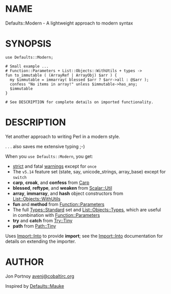 # NAME

Defaults::Modern - A lightweight approach to modern syntax

# SYNOPSIS

    use Defaults::Modern;

    # Small example ...
    # Function::Parameters + List::Objects::WithUtils + types ->
    fun to_immutable ( (ArrayRef | ArrayObj) $arr ) {
      my $immutable = immarray( blessed $arr ? $arr->all : @$arr );
      confess "No items in array!" unless $immutable->has_any;
      $immutable
    }

    # See DESCRIPTION for complete details on imported functionality.

# DESCRIPTION

Yet another approach to writing Perl in a modern style.

. . . also saves me extensive typing ;-)

When you `use Defaults::Modern`, you get:

- [strict](http://search.cpan.org/perldoc?strict) and fatal [warnings](http://search.cpan.org/perldoc?warnings) except for `once`
- The `v5.14` feature set (state, say, unicode\_strings, array\_base) except for
`switch`
- __carp__, __croak__, and __confess__ from [Carp](http://search.cpan.org/perldoc?Carp)
- __blessed__, __reftype__, and __weaken__ from [Scalar::Util](http://search.cpan.org/perldoc?Scalar::Util)
- __array__, __immarray__, and __hash__ object constructors from
[List::Objects::WithUtils](http://search.cpan.org/perldoc?List::Objects::WithUtils)
- __fun__ and __method__ from [Function::Parameters](http://search.cpan.org/perldoc?Function::Parameters)
- The full [Types::Standard](http://search.cpan.org/perldoc?Types::Standard) set and [List::Objects::Types](http://search.cpan.org/perldoc?List::Objects::Types), which are useful
in combination with [Function::Parameters](http://search.cpan.org/perldoc?Function::Parameters)
- __try__ and __catch__ from [Try::Tiny](http://search.cpan.org/perldoc?Try::Tiny)
- __path__ from [Path::Tiny](http://search.cpan.org/perldoc?Path::Tiny)

Uses [Import::Into](http://search.cpan.org/perldoc?Import::Into) to provide __import__; see the [Import::Into](http://search.cpan.org/perldoc?Import::Into)
documentation for details on extending the importer.

# AUTHOR

Jon Portnoy <avenj@cobaltirc.org>

Inspired by [Defaults::Mauke](http://search.cpan.org/perldoc?Defaults::Mauke)
